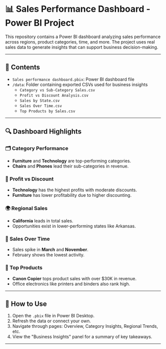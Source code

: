 # 📊 Sales Performance Dashboard - Power BI Project

This repository contains a Power BI dashboard analyzing sales performance across regions, product categories, time, and more. The project uses real sales data to generate insights that can support business decision-making.

---

## 📁 Contents

- `Sales performance dashboard.pbix`: Power BI dashboard file
- `/data`: Folder containing exported CSVs used for business insights
  - `Category vs Sub-Category Sales.csv`
  - `Profit vs Discount Analysis.csv`
  - `Sales by State.csv`
  - `Sales Over Time.csv`
  - `Top Products by Sales.csv`

---

## 🔍 Dashboard Highlights

### 🗂️ Category Performance
- **Furniture** and **Technology** are top-performing categories.
- **Chairs** and **Phones** lead their sub-categories in revenue.

### 💸 Profit vs Discount
- **Technology** has the highest profits with moderate discounts.
- **Furniture** has lower profitability due to higher discounting.

### 🌍 Regional Sales
- **California** leads in total sales.
- Opportunities exist in lower-performing states like Arkansas.

### 📆 Sales Over Time
- Sales spike in **March** and **November**.
- February shows the lowest activity.

### 🛒 Top Products
- **Canon Copier** tops product sales with over $30K in revenue.
- Office electronics like printers and binders also rank high.

---

## 🚀 How to Use

1. Open the `.pbix` file in Power BI Desktop.
2. Refresh the data or connect your own.
3. Navigate through pages: Overview, Category Insights, Regional Trends, etc.
4. View the "Business Insights" panel for a summary of key takeaways.

---
